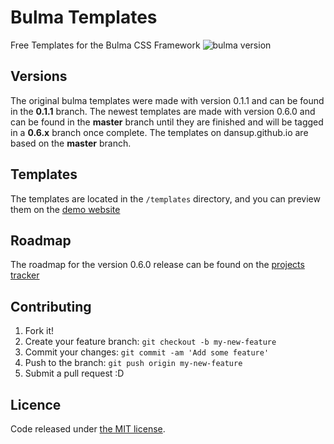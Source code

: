 # Bulma Templates
Free Templates for the Bulma CSS Framework ![bulma version](https://img.shields.io/badge/bulma-0.7.1-blue.svg)

## Versions
  The original bulma templates were made with version 0.1.1 and can be found in the **0.1.1** branch. The newest templates are made with version 0.6.0 and can be found in the **master** branch until they are finished and will be tagged in a **0.6.x** branch once complete. The templates on dansup.github.io are based on the **master** branch.
  
  
## Templates

The templates are located in the ```/templates``` directory, and you can preview them on the [demo website](http://dansup.github.io/bulma-templates)

## Roadmap

The roadmap for the version 0.6.0 release can be found on the [projects tracker](https://github.com/dansup/bulma-templates/projects/1)


## Contributing

1. Fork it!
2. Create your feature branch: `git checkout -b my-new-feature`
3. Commit your changes: `git commit -am 'Add some feature'`
4. Push to the branch: `git push origin my-new-feature`
5. Submit a pull request :D

## Licence

Code released under [the MIT license](https://github.com/dansup/bulma-templates/blob/master/LICENSE).
